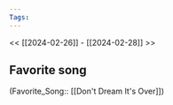 ```yaml
---
Tags: 
---
```

 << [[2024-02-26]] - [[2024-02-28]] >> 
## Favorite song
(Favorite_Song:: [[Don't Dream It's Over]])
